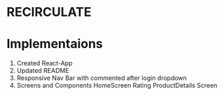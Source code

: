 # RECIRCULATE

# Implementaions

1. Created React-App
2. Updated README
3. Responsive Nav Bar with commented after login dropdown
4. Screens and Components
   HomeScreen
   Rating
   ProductDetails Screen
